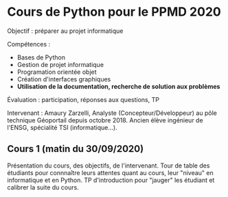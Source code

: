 # Cours de Python pour le PPMD 2020

Objectif : préparer au projet informatique

Compétences :
 + Bases de Python
 + Gestion de projet informatique
 + Programation orientée objet
 + Création d'interfaces graphiques
 + **Utilisation de la documentation, recherche de solution aux problèmes**
 
Évaluation : participation, réponses aux questions, TP

Intervenant :
Amaury Zarzelli, Analyste (Concepteur/Développeur) au pôle technique Géoportail depuis octobre 2018. Ancien élève ingénieur de l'ENSG, spécialité TSI (informatique...).

## Cours 1 (matin du 30/09/2020)

Présentation du cours, des objectifs, de l'intervenant. Tour de table des étudiants pour connnaître leurs attentes quant au cours, leur "niveau" en informatique et en Python.
TP d'introduction pour "jauger" les étudiant et calibrer la suite du cours. 
